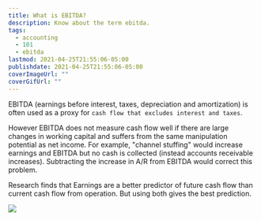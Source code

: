 ```yaml
---
title: What is EBITDA?
description: Know about the term ebitda.
tags:
  - accounting
  - 101
  - ebitda
lastmod: 2021-04-25T21:55:06-05:00
publishdate: 2021-04-25T21:55:06-05:00
coverImageUrl: ""
coverGifUrl: ""
---
```


EBITDA (earnings before interest, taxes, depreciation and amortization) is often used as a proxy for `cash flow that excludes interest and taxes`.

However EBITDA does not measure cash flow well if there are large changes in working capital and suffers from the same manipulation potential as net income. For example, "channel stuffing" would increase earnings and EBITDA but no cash is collected (instead accounts receivable increases). Subtracting the increase in A/R from EBITDA would correct this problem.

Research finds that Earnings are a better predictor of future cash flow than current cash flow from operation. But using both gives the best prediction.

![](https://media.giphy.com/media/OSfaSIPLJaeWLoU17P/giphy.gif)
